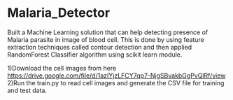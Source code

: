 # Malaria_Detector

Built a Machine Learning solution that can help detecting
presence of Malaria parasite in image of blood cell. This is done by using feature extraction techniques called contour detection
and then applied RandomForest Classifier algorithm using scikit
learn module.

1)Download the cell images from here https://drive.google.com/file/d/1azIYjzLFCY7qp7-NjgSBvakbGgPvQlRf/view
2)Run the train.py to read cell images and generate the CSV file for training and test data.
